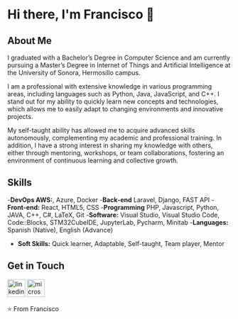 # Hi there, I'm Francisco 👋

## About Me

I graduated with a Bachelor’s Degree in Computer Science and am currently pursuing a Master’s Degree in Internet of Things and Artificial Intelligence at the University of Sonora, Hermosillo campus.

I am a professional with extensive knowledge in various programming areas, including languages such as Python, Java, JavaScript, and C++. I stand out for my ability to quickly learn new concepts and technologies, which allows me to easily adapt to changing environments and innovative projects.

My self-taught ability has allowed me to acquire advanced skills autonomously, complementing my academic and professional training. In addition, I have a strong interest in sharing my knowledge with others, either through mentoring, workshops, or team collaborations, fostering an environment of continuous learning and collective growth.

## Skills

-**DevOps AWS:**, Azure, Docker
-**Back‑end** Laravel, Django, FAST API
-**Front‑end:** React, HTML5, CSS
-**Programming** PHP, Javascript, Python, JAVA, C++, C#, LaTeX, Git
-**Software:** Visual Studio, Visual Studio Code, Code::Blocks, STM32CubeIDE, JupyterLab, Pycharm, Minitab
-**Languages:**  Spanish (Native), English (Advance)
- **Soft Skills:** Quick learner, Adaptable, Self-taught, Team player, Mentor


## Get in Touch

[<img src='https://cdn.jsdelivr.net/npm/simple-icons@3.0.1/icons/linkedin.svg' alt='linkedin' height='40'>](https://www.linkedin.com/in/francisco-javier-castro-marquez/)  [<img src='https://cdn.jsdelivr.net/npm/simple-icons@3.0.1/icons/microsoftoutlook.svg' alt='microsoftoutlook' height='40'>](mailto:francisco.javier.cm@hotmail.com)  


⭐️ From Francisco
